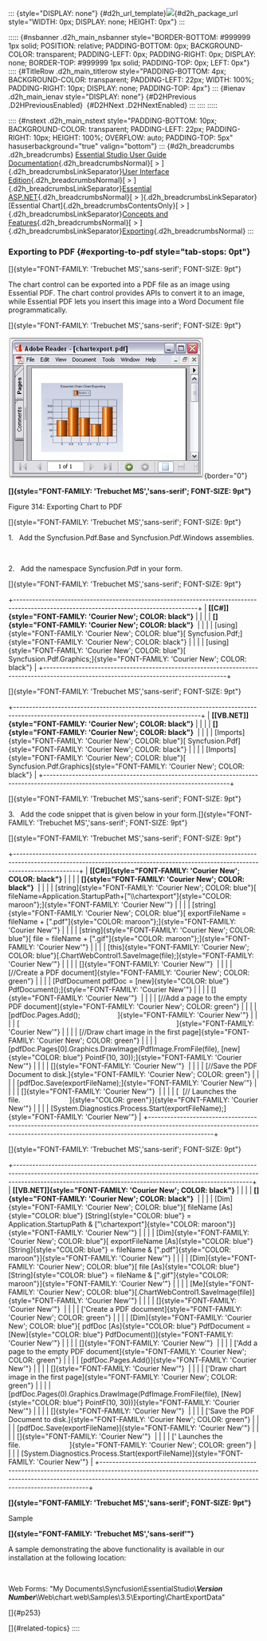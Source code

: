 ::: {style="DISPLAY: none"}
[](ms-xhelp:///?Id=d2h_url_template){#d2h_url_template}![](!package_url!){#d2h_package_url style="WIDTH: 0px; DISPLAY: none; HEIGHT: 0px"}
:::

::::: {#nsbanner .d2h_main_nsbanner style="BORDER-BOTTOM: #999999 1px solid; POSITION: relative; PADDING-BOTTOM: 0px; BACKGROUND-COLOR: transparent; PADDING-LEFT: 0px; PADDING-RIGHT: 0px; DISPLAY: none; BORDER-TOP: #999999 1px solid; PADDING-TOP: 0px; LEFT: 0px"}
:::: {#TitleRow .d2h_main_titlerow style="PADDING-BOTTOM: 4px; BACKGROUND-COLOR: transparent; PADDING-LEFT: 22px; WIDTH: 100%; PADDING-RIGHT: 10px; DISPLAY: none; PADDING-TOP: 4px"}
::: {#ienav .d2h_main_ienav style="DISPLAY: none"}
[](ms-xhelp:///?Id=b19c7e42-4580-4ec4-a48b-fb342f3e43e5){#D2HPrevious .D2HPreviousEnabled}  [](ms-xhelp:///?Id=bda8aa70-0b81-4402-8f1a-74abc14c5978){#D2HNext .D2HNextEnabled}
:::
::::
:::::

:::: {#nstext .d2h_main_nstext style="PADDING-BOTTOM: 10px; BACKGROUND-COLOR: transparent; PADDING-LEFT: 22px; PADDING-RIGHT: 10px; HEIGHT: 100%; OVERFLOW: auto; PADDING-TOP: 5px" hasuserbackground="true" valign="bottom"}
::: {#d2h_breadcrumbs .d2h_breadcrumbs}
[Essential Studio User Guide Documentation](ms-xhelp:///?Id=12457748-09e3-4d74-a240-8e049cedf030){.d2h_breadcrumbsNormal}[ \> ]{.d2h_breadcrumbsLinkSeparator}[User Interface Edition](ms-xhelp:///?Id=c29296b7-531c-413b-a0ec-488ca1f7f669){.d2h_breadcrumbsNormal}[ \> ]{.d2h_breadcrumbsLinkSeparator}[Essential ASP.NET](ms-xhelp:///?Id=25c35330-c127-4dad-9a92-ed79dc7261a6){.d2h_breadcrumbsNormal}[ \> ]{.d2h_breadcrumbsLinkSeparator}[Essential Chart]{.d2h_breadcrumbsContentsOnly}[ \> ]{.d2h_breadcrumbsLinkSeparator}[Concepts and Features](ms-xhelp:///?Id=100687ce-82f2-4424-9d16-0949ea76cf15){.d2h_breadcrumbsNormal}[ \> ]{.d2h_breadcrumbsLinkSeparator}[Exporting](ms-xhelp:///?Id=7807ddfa-c63b-48f5-92a7-ab2d219a35c5){.d2h_breadcrumbsNormal}
:::

### Exporting to PDF {#exporting-to-pdf style="tab-stops: 0pt"}

[]{style="FONT-FAMILY: 'Trebuchet MS','sans-serif'; FONT-SIZE: 9pt"} 

The chart control can be exported into a PDF file as an image using Essential PDF. The chart control provides APIs to convert it to an image, while Essential PDF lets you insert this image into a Word Document file programmatically.

[]{style="FONT-FAMILY: 'Trebuchet MS','sans-serif'; FONT-SIZE: 9pt"} 

![](ImagesExt/image64_346.jpg){border="0"}

**[]{style="FONT-FAMILY: 'Trebuchet MS','sans-serif'; FONT-SIZE: 9pt"}** 

Figure 314: Exporting Chart to PDF

[]{style="FONT-FAMILY: 'Trebuchet MS','sans-serif'; FONT-SIZE: 9pt"} 

1.   Add the Syncfusion.Pdf.Base and Syncfusion.Pdf.Windows assemblies.

 

2.   Add the namespace Syncfusion.Pdf in your form.

[]{style="FONT-FAMILY: 'Trebuchet MS','sans-serif'; FONT-SIZE: 9pt"} 

+---------------------------------------------------------------------------------------------------------------------------------------+
| **[\[C#\]]{style="FONT-FAMILY: 'Courier New'; COLOR: black"}**                                                                        |
|                                                                                                                                       |
| **[]{style="FONT-FAMILY: 'Courier New'; COLOR: black"}**                                                                              |
|                                                                                                                                       |
| [using]{style="FONT-FAMILY: 'Courier New'; COLOR: blue"}[ Syncfusion.Pdf;]{style="FONT-FAMILY: 'Courier New'; COLOR: black"}          |
|                                                                                                                                       |
| [using]{style="FONT-FAMILY: 'Courier New'; COLOR: blue"}[ Syncfusion.Pdf.Graphics;]{style="FONT-FAMILY: 'Courier New'; COLOR: black"} |
+---------------------------------------------------------------------------------------------------------------------------------------+

[]{style="FONT-FAMILY: 'Trebuchet MS','sans-serif'; FONT-SIZE: 9pt"} 

+----------------------------------------------------------------------------------------------------------------------------------------+
| **[\[VB.NET\]]{style="FONT-FAMILY: 'Courier New'; COLOR: black"}**                                                                     |
|                                                                                                                                        |
| **[]{style="FONT-FAMILY: 'Courier New'; COLOR: black"}**                                                                               |
|                                                                                                                                        |
| [Imports]{style="FONT-FAMILY: 'Courier New'; COLOR: blue"}[ Syncfusion.Pdf]{style="FONT-FAMILY: 'Courier New'; COLOR: black"}          |
|                                                                                                                                        |
| [Imports]{style="FONT-FAMILY: 'Courier New'; COLOR: blue"}[ Syncfusion.Pdf.Graphics]{style="FONT-FAMILY: 'Courier New'; COLOR: black"} |
+----------------------------------------------------------------------------------------------------------------------------------------+

[]{style="FONT-FAMILY: 'Trebuchet MS','sans-serif'; FONT-SIZE: 9pt"} 

3.   Add the code snippet that is given below in your form.[]{style="FONT-FAMILY: 'Trebuchet MS','sans-serif'; FONT-SIZE: 9pt"}

[]{style="FONT-FAMILY: 'Trebuchet MS','sans-serif'; FONT-SIZE: 9pt"} 

+--------------------------------------------------------------------------------------------------------------------------------------------------------------------------------+
| **[\[C#\]]{style="FONT-FAMILY: 'Courier New'; COLOR: black"}**                                                                                                                 |
|                                                                                                                                                                                |
| **[]{style="FONT-FAMILY: 'Courier New'; COLOR: black"}**                                                                                                                       |
|                                                                                                                                                                                |
| [string]{style="FONT-FAMILY: 'Courier New'; COLOR: blue"}[ fileName=Application.StartupPath+[\"\\\\chartexport\"]{style="COLOR: maroon"};]{style="FONT-FAMILY: 'Courier New'"} |
|                                                                                                                                                                                |
| [string]{style="FONT-FAMILY: 'Courier New'; COLOR: blue"}[ exportFileName = fileName + [\".pdf\"]{style="COLOR: maroon"};]{style="FONT-FAMILY: 'Courier New'"}                 |
|                                                                                                                                                                                |
| [string]{style="FONT-FAMILY: 'Courier New'; COLOR: blue"}[ file = fileName + [\".gif\"]{style="COLOR: maroon"};]{style="FONT-FAMILY: 'Courier New'"}                           |
|                                                                                                                                                                                |
| [this]{style="FONT-FAMILY: 'Courier New'; COLOR: blue"}[.ChartWebControl1.SaveImage(file);]{style="FONT-FAMILY: 'Courier New'"}                                                |
|                                                                                                                                                                                |
| []{style="FONT-FAMILY: 'Courier New'"}                                                                                                                                         |
|                                                                                                                                                                                |
| [//Create a PDF document]{style="FONT-FAMILY: 'Courier New'; COLOR: green"}                                                                                                    |
|                                                                                                                                                                                |
| [PdfDocument pdfDoc = [new]{style="COLOR: blue"} PdfDocument();]{style="FONT-FAMILY: 'Courier New'"}                                                                           |
|                                                                                                                                                                                |
| []{style="FONT-FAMILY: 'Courier New'"}                                                                                                                                         |
|                                                                                                                                                                                |
| [//Add a page to the empty PDF document]{style="FONT-FAMILY: 'Courier New'; COLOR: green"}                                                                                     |
|                                                                                                                                                                                |
| [pdfDoc.Pages.Add();                   ]{style="FONT-FAMILY: 'Courier New'"}                                                                                                   |
|                                                                                                                                                                                |
| [                                                                                ]{style="FONT-FAMILY: 'Courier New'"}                                                         |
|                                                                                                                                                                                |
| [//Draw chart image in the first page]{style="FONT-FAMILY: 'Courier New'; COLOR: green"}                                                                                       |
|                                                                                                                                                                                |
| [pdfDoc.Pages\[0\].Graphics.DrawImage(PdfImage.FromFile(file), [new]{style="COLOR: blue"} PointF(10, 30));]{style="FONT-FAMILY: 'Courier New'"}                                |
|                                                                                                                                                                                |
| []{style="FONT-FAMILY: 'Courier New'"}                                                                                                                                         |
|                                                                                                                                                                                |
| [//Save the PDF Document to disk.]{style="FONT-FAMILY: 'Courier New'; COLOR: green"}                                                                                           |
|                                                                                                                                                                                |
| [pdfDoc.Save(exportFileName);]{style="FONT-FAMILY: 'Courier New'"}                                                                                                             |
|                                                                                                                                                                                |
| []{style="FONT-FAMILY: 'Courier New'"}                                                                                                                                         |
|                                                                                                                                                                                |
| [  [// Launches the file.                         ]{style="COLOR: green"}]{style="FONT-FAMILY: 'Courier New'"}                                                                 |
|                                                                                                                                                                                |
| [System.Diagnostics.Process.Start(exportFileName);]{style="FONT-FAMILY: 'Courier New'"}                                                                                        |
+--------------------------------------------------------------------------------------------------------------------------------------------------------------------------------+

[]{style="FONT-FAMILY: 'Trebuchet MS','sans-serif'; FONT-SIZE: 9pt"} 

+--------------------------------------------------------------------------------------------------------------------------------------------------------------------------------------------------------------------------------------+
| **[\[VB.NET\]]{style="FONT-FAMILY: 'Courier New'; COLOR: black"}**                                                                                                                                                                   |
|                                                                                                                                                                                                                                      |
| **[]{style="FONT-FAMILY: 'Courier New'; COLOR: black"}**                                                                                                                                                                             |
|                                                                                                                                                                                                                                      |
| [Dim]{style="FONT-FAMILY: 'Courier New'; COLOR: blue"}[ fileName [As]{style="COLOR: blue"} [String]{style="COLOR: blue"} = Application.StartupPath & [\"\\chartexport\"]{style="COLOR: maroon"}]{style="FONT-FAMILY: 'Courier New'"} |
|                                                                                                                                                                                                                                      |
| [Dim]{style="FONT-FAMILY: 'Courier New'; COLOR: blue"}[ exportFileName [As]{style="COLOR: blue"} [String]{style="COLOR: blue"} = fileName & [\".pdf\"]{style="COLOR: maroon"}]{style="FONT-FAMILY: 'Courier New'"}                   |
|                                                                                                                                                                                                                                      |
| [Dim]{style="FONT-FAMILY: 'Courier New'; COLOR: blue"}[ file [As]{style="COLOR: blue"} [String]{style="COLOR: blue"} = fileName & [\".gif\"]{style="COLOR: maroon"}]{style="FONT-FAMILY: 'Courier New'"}                             |
|                                                                                                                                                                                                                                      |
| [Me]{style="FONT-FAMILY: 'Courier New'; COLOR: blue"}[.ChartWebControl1.SaveImage(file)]{style="FONT-FAMILY: 'Courier New'"}                                                                                                         |
|                                                                                                                                                                                                                                      |
| []{style="FONT-FAMILY: 'Courier New'"}                                                                                                                                                                                               |
|                                                                                                                                                                                                                                      |
| [\'Create a PDF document]{style="FONT-FAMILY: 'Courier New'; COLOR: green"}                                                                                                                                                          |
|                                                                                                                                                                                                                                      |
| [Dim]{style="FONT-FAMILY: 'Courier New'; COLOR: blue"}[ pdfDoc [As]{style="COLOR: blue"} PdfDocument = [New]{style="COLOR: blue"} PdfDocument()]{style="FONT-FAMILY: 'Courier New'"}                                                 |
|                                                                                                                                                                                                                                      |
| []{style="FONT-FAMILY: 'Courier New'"}                                                                                                                                                                                               |
|                                                                                                                                                                                                                                      |
| [\'Add a page to the empty PDF document]{style="FONT-FAMILY: 'Courier New'; COLOR: green"}                                                                                                                                           |
|                                                                                                                                                                                                                                      |
| [pdfDoc.Pages.Add()]{style="FONT-FAMILY: 'Courier New'"}                                                                                                                                                                             |
|                                                                                                                                                                                                                                      |
| []{style="FONT-FAMILY: 'Courier New'"}                                                                                                                                                                                               |
|                                                                                                                                                                                                                                      |
| [\'Draw chart image in the first page]{style="FONT-FAMILY: 'Courier New'; COLOR: green"}                                                                                                                                             |
|                                                                                                                                                                                                                                      |
| [pdfDoc.Pages(0).Graphics.DrawImage(PdfImage.FromFile(file), [New]{style="COLOR: blue"} PointF(10, 30))]{style="FONT-FAMILY: 'Courier New'"}                                                                                         |
|                                                                                                                                                                                                                                      |
| []{style="FONT-FAMILY: 'Courier New'"}                                                                                                                                                                                               |
|                                                                                                                                                                                                                                      |
| [\'Save the PDF Document to disk.]{style="FONT-FAMILY: 'Courier New'; COLOR: green"}                                                                                                                                                 |
|                                                                                                                                                                                                                                      |
| [pdfDoc.Save(exportFileName)]{style="FONT-FAMILY: 'Courier New'"}                                                                                                                                                                    |
|                                                                                                                                                                                                                                      |
| []{style="FONT-FAMILY: 'Courier New'"}                                                                                                                                                                                               |
|                                                                                                                                                                                                                                      |
| [\' Launches the file.                         ]{style="FONT-FAMILY: 'Courier New'; COLOR: green"}                                                                                                                                   |
|                                                                                                                                                                                                                                      |
| [System.Diagnostics.Process.Start(exportFileName)]{style="FONT-FAMILY: 'Courier New'"}                                                                                                                                               |
+--------------------------------------------------------------------------------------------------------------------------------------------------------------------------------------------------------------------------------------+

**[]{style="FONT-FAMILY: 'Trebuchet MS','sans-serif'; FONT-SIZE: 9pt"}** 

Sample

**[]{style="FONT-FAMILY: 'Trebuchet MS','sans-serif'"}** 

A sample demonstrating the above functionality is available in our installation at the following location:

 

Web Forms: \"My Documents\\Syncfusion\\EssentialStudio\\***Version Number***\\Web\\chart.web\\Samples\\3.5\\Exporting\\ChartExportData\"

[]{#p253} 

[]{#related-topics}
::::
